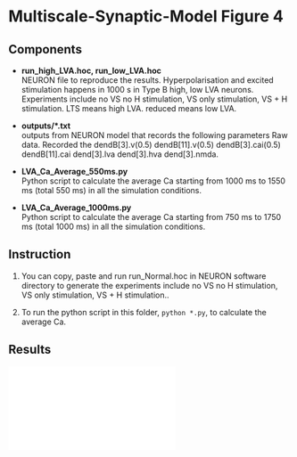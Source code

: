 
# Multiscale-Synaptic-Model Figure 4

## Components


- **run_high_LVA.hoc, run_low_LVA.hoc**<br/>
	NEURON file to reproduce the results. Hyperpolarisation and excited stimulation happens in 1000 s in Type B high, low LVA neurons. Experiments include no VS no H stimulation, VS only stimulation, VS + H stimulation. LTS means high LVA. reduced means low LVA.

- **outputs/\*.txt**<br/>
	outputs from NEURON model that records the following parameters
	Raw data. Recorded the dendB[3].v(0.5)	dendB[11].v(0.5)	dendB[3].cai(0.5)	dendB[11].cai	dend[3].lva	dend[3].hva	dend[3].nmda.

- **LVA_Ca_Average_550ms.py**<br/>
	Python script to calculate the average Ca starting from 1000 ms to 1550 ms (total 550 ms) in all the simulation conditions.

- **LVA_Ca_Average_1000ms.py**<br/>
	Python script to calculate the average Ca starting from 750 ms to 1750 ms (total 1000 ms) in all the simulation conditions.

## Instruction

1. You can copy, paste and run run_Normal.hoc in NEURON software directory to generate the experiments include no VS no H stimulation, VS only stimulation, VS + H stimulation..

2. To run the python script in this folder, ``python *.py``, to calculate the average Ca.

## Results
![alt text](./outputs/Fig-4.pdf)
